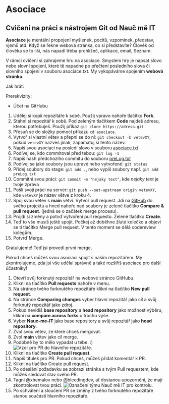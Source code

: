 # Asociace

## Cvičení na práci s nástrojem Git od Nauč mě IT

**Asociace** je mentální propojení myšlenek, pocitů, vzpomínek, představ, vjemů atd. Když se řekne webová stránka, co si představíte? Člověk od člověka se to liší, nás napadl třeba prohlížeč, aplikace, email, Seznam.

V rámci cvičení si zahrajeme hru na asociace. Smyslem hry je napsat slovo nebo slovní spojení, které tě napadne po přečtení posledního slova či slovního spojení v souboru asociace.txt. My vykopáváme spojením **webová stránka**.

Jak hrát:

Prerekvizity:

- Účet na GitHubu

1. Udělej si kopii repozitáře k sobě. Použij vpravo nahoře tlačítko **Fork**.
2. Stáhni si repozitář k sobě. Pod zeleným tlačítkem **Code** najdeš adresu, kterou potřebuješ. Použij příkaz `git clone https://adresa.git`
3. Přesuň se do složky pomocí příkazu `cd asociace`.
4. Vytvoř si vlastní větev a přepni se do ní: `git checkout -b vetevXY`, pokud `vetevXY` nazveš jinak, zapamatuj si tento název.
5. Napiš svou asociaci na posledí slovo v souboru [asociace.txt](https://github.com/Nauc-me-IT/asociace/blob/main/asociace.txt)
6. Podívej se, kdo commitoval před tebou: `git log -1`
7. Napiš hash předchozího commitu do souboru [preLog.txt](https://github.com/Nauc-me-IT/asociace/blob/main/preLog.txt)
8. Podívej se jaké soubory jsou upravé nebo vytvořené: `git status`
9. Přidej soubory do stage: `git add .`, nebo vypiš soubory např. `git add preLog.txt`
10. Commitni svou práci: `git commit -m "nejaky text"`, kde _nejaky text_ je tvoje zpráva
11. Pošli svoji práci na server: `git push --set-upstream origin vetevXY`, kde `vetevXY` je název větve z kroku 4.
12. Spoj svou větev s **main** větví. Vytvoř pull request. Jdi na [GitHub](http://github.com/) do svého projektu a hned nahoře nad soubory je zelené tlačítko **Compare & pull request**. (jedná se o začátek merge procesu).
13. Projdi si změny a potvď vytvoření pull requestu. Zelené tlačítko **Create**.
14. Teď to vše musíš ještě spojit. Počkej až doběhne žluté kolečko a objeví se ti tlačítko Merge pull request. V tento moment se dělá codereview kolegům.
15. Potvrď Merge.

Gratulujeme! Teď jsi provedl první merge.

Pokud chceš můžeš svou asociaci spojit s naším repozitářem. My zkontrolujeme, zda jsi vše udělal správně a také rozšíříš asociace pro další účastníky!

1. Otevři svůj forknutý repozitář na webové stránce GitHubu.
2. Klikni na tlačítko **Pull requests** nahoře v menu.
3. Na stránce tvého forknutého repozitáře klikni na tlačítko **New pull request**.
4. Na stránce **Comparing changes** vyber hlavní repozitář jako cíl a svůj forknutý repozitář jako zdroj.
5. Pokud nevidíš **base repository** a **head repository** jako možnost výběru, klikni na **compare across forks** o trochu výše.
6. Vyber **Nauc-me-IT** jako base repository a svůj repozitář jako **head repository**.
7. Zvol svou větev, ze které chceš mergovat.
8. Zvol **main** větev jako cíl merge.
9. Podobně by to mělo vypadat u tebe. :)
   ![Vzor pro PR do hlavního repozitáře.](/images/merge_to_main_repo.png "Github PR to main repo from fork")
10. Klikni na tlačítko **Create pull request**.
11. Napiš titulek pro PR. Pokud chceš, můžeš přidat komentář k PR.
12. Klikni na tlačítko Create pull request.
13. Po odeslání požadavku se zobrazí stránka s tvým Pull requestem, kde můžeš sledovat stav svého PR.
14. Tagni @xhemalov nebo @bleedingdev, ať dostanou upozornění, že mají zkontrolovat tvou práci.
   ![Označení týmu Nauč mě IT pro kontrolu.](https://github.com/Nauc-me-IT/asociace/assets/12586960/04859d1c-7ec2-4261-9454-53474a71ff65)
15. Po schválení a sloučení PR se změny z tvého forknutého repozitáře stanou součástí hlavního repozitáře.
